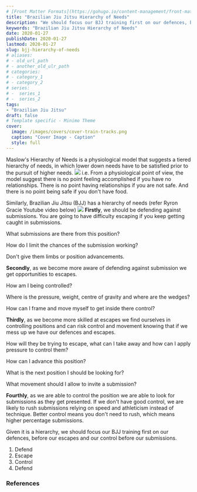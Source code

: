 ```yaml
---
# [Front Matter Formats](https://gohugo.io/content-management/front-matter/)
title: "Brazilian Jiu Jitsu Hierarchy of Needs"
description: "We should focus our BJJ training first on our defences, before our escapes and our control before our submissions."
keywords: "Brazilian Jiu Jitsu Hierarchy of Needs"
date: 2020-01-27
publishDate: 2020-01-27
lastmod: 2020-01-27
slug: bjj-hierarchy-of-needs
# aliases:
# - old_url_path
# - another_old_ulr_path
# categories:
# - category_1
# - category_2
# series:
# -  series_1
# -  series_2
tags:
- "Brazilian Jiu Jitsu"
draft: false
# Template specific - Minimo Theme
cover:
  image: /images/covers/cover-train-tracks.png
  caption: "Cover Image - Caption"
  style: full
---
```


Maslow's Hierarchy of Needs is a physiological model that suggests a tiered hierarchy of needs, in which lower down needs have to be satisfied prior to the pursuit of higher needs.
![](/content/images/2020/01/20200121-Maslows-Sketch-1.jpg)
i.e. From a physiological point of view, the model suggest there is no point feeling accomplished if you have no relationships. There is no point having relationships if you are not safe. And there is no point being safe if you don't have food.

Similarly, Brazilian Jiu Jitsu (BJJ) has a hierarchy of needs (refer Ryron Gracie Youtube video below)
![](/content/images/2020/01/20200124-Jiu-Jitsu-Hierarcy-of-Control.jpg)
**Firstly**, we should be defending against submissions. You are going to have difficulty escaping if you keep getting caught in submissions.

What submissions are there from this position?

How do I limit the chances of the submission working?

Don't give them limbs or position advancements.

**Secondly**, as we become more aware of defending against submission we get opportunities to escapes.

How am I being controlled?

Where is the pressure, weight, centre of gravity and where are the wedges?

How can I frame and move myself to get inside there control?

**Thirdly**, as we become more skilled at escapes we find ourselves in controlling positions and can risk control and movement knowing that if we mess up we have our defences and escapes.

How will they be trying to escape, what can I take away and how can I apply pressure to control them?

How can I advance this position? 

What is the next position I should be looking for?

What movement should I allow to invite a submission?

**Fourthly**, as we are able to control the position we are able to look for submissions as they get presented. If we don't have good control, we are likely to rush submissions relying on speed and athleticism instead of technique. Better control means you don't need to rush, which means higher percentage submissions.

Given it is a hierarchy, we should focus our BJJ training first on our defences, before our escapes and our control before our submissions.

1. Defend
2. Escape
3. Control
4. Defend

### References
